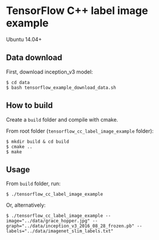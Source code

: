 # TensorFlow C++ label image example

Ubuntu 14.04+

## Data download

First, download inception_v3 model:

```  
$ cd data
$ bash tensorflow_example_download_data.sh
```

## How to build

Create a `build` folder and compile with cmake.

From root folder (`tensorflow_cc_label_image_example` folder):

```  
$ mkdir build & cd build
$ cmake ..
$ make
```

## Usage

From `build` folder, run:

```  
$ ./tensorflow_cc_label_image_example
```

Or, alternatively:

```  
$ ./tensorflow_cc_label_image_example --image="../data/grace_hopper.jpg" --graph="../data/inception_v3_2016_08_28_frozen.pb" --labels="../data/imagenet_slim_labels.txt"
```